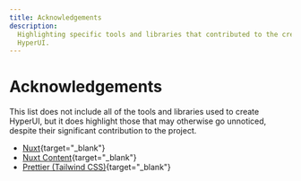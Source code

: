 ```yaml
---
title: Acknowledgements
description:
  Highlighting specific tools and libraries that contributed to the creation of
  HyperUI.
---
```


# Acknowledgements

This list does not include all of the tools and libraries used to create
HyperUI, but it does highlight those that may otherwise go unnoticed, despite
their significant contribution to the project.

- [Nuxt](https://nuxt.com/){target="\_blank"}
- [Nuxt Content](https://content.nuxt.com/){target="\_blank"}
- [Prettier (Tailwind CSS)](https://github.com/tailwindlabs/prettier-plugin-tailwindcss){target="\_blank"}
